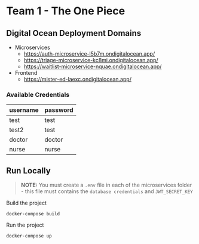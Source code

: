 # Team 1 - The One Piece

## Digital Ocean Deployment Domains
- Microservices
  - https://auth-microservice-l5b7m.ondigitalocean.app/
  - https://triage-microservice-kc8mi.ondigitalocean.app/
  - https://waitlist-microservice-nquae.ondigitalocean.app/
- Frontend
  - https://mister-ed-laexc.ondigitalocean.app/


### Available Credentials
|username|password|
|--------|--------|
|test    |test    |
|test2   |test    |
|doctor  |doctor  |
|nurse   |nurse   |

## Run Locally

> **NOTE:** You must create a `.env` file in each of the microservices folder - this file must contains the `database credentials` and `JWT_SECRET_KEY`

Build the project
```
docker-compose build
```
Run the project
```
docker-compose up
```
